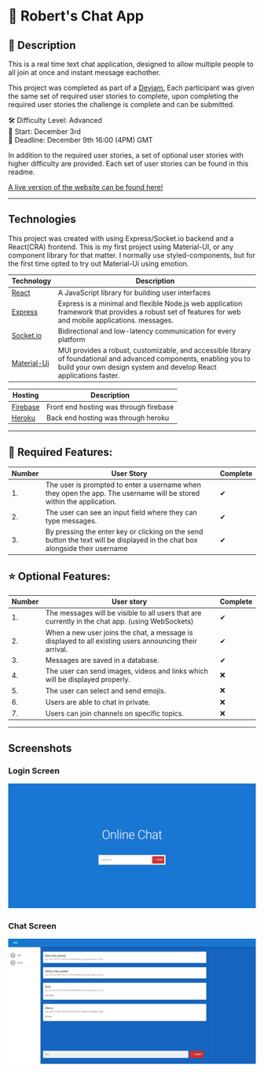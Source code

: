 # 📮 Robert's Chat App 



## 📝 Description
This is a real time text chat application, designed to allow multiple people to all join at once and instant message eachother.

This project was completed as part of a [Devjam.](https://discord.com/invite/nZBxGEudY6) Each participant was given the same set of required user stories to complete, upon completing the required user stories the challenge is complete and can be submitted. 

🛠️ Difficulty Level: Advanced <br/>
📅 Start: December 3rd <br/>
📅 Deadline: December 9th 16:00 (4PM) GMT

In addition to the required user stories, a set of optional user stories with higher difficulty are provided. Each set of user stories can be found in this readme.

[A live version of the website can be found here!](https://roberts-chatting.web.app/)

<hr>

## Technologies

 This project was created with using Express/Socket.io backend and a React(CRA) frontend. This is my first project using Material-UI, or any component library for that matter. I normally use styled-components, but for the first time opted to try out Material-Ui using emotion. 

|Technology  | Description                                                                                                                  |		  
|------------|------------------------------------------------------------------------------------------------------------------------------|
| [React](https://reactjs.org/)      | A JavaScript library for building user interfaces         |
| [Express](https://expressjs.com/)    | Express is a minimal and flexible Node.js web application framework that provides a robust set of features for web and mobile applications. messages.                                                                |	
| [Socket.io](https://socket.io)  | Bidirectional and low-latency communication for every platform |	
| [Material-Ui](https://mui.com/)| MUI provides a robust, customizable, and accessible library of foundational and advanced components, enabling you to build your own design system and develop React applications faster. |	

| Hosting  | Description                                                           |	
|------------|------------------------------------------------------------------------------------------------------------------------------|
| [Firebase](https://firebase.google.com/)| Front end hosting was through firebase |	
| [Heroku](https://dashboard.heroku.com/)| Back end hosting was through heroku |	

<hr>

## 📔  Required Features:

|Number| User Story                                                                                                                   |Complete|
|----  |------------------------------------------------------------------------------------------------------------------------------|--------|
| 1.   | The user is prompted to enter a username when they open the app. The username will be stored within the application.         |	✔	   |
| 2.   | The user can see an input field where they can type messages.                                                                |	✔	   |
| 3.   | By pressing the enter key or clicking on the send button the text will be displayed in the chat box alongside their username |	✔	   |



## ⭐ Optional Features: 

|Number|User story                                                                                            |Complete|
|----|--------------------------------------------------------------------------------------------------------|--------|
| 1. | The messages will be visible to all users that are currently in the chat app. (using WebSockets)       |	✔	   |
| 2. | When a new user joins the chat, a message is displayed to all existing users announcing their arrival. |	✔	   |
| 3. | Messages are saved in a database.                                                                      |	✔	   |
| 4. | The user can send images, videos and links which will be displayed properly.                           |	❌     |
| 5. | The user can select and send emojis.                                                                   |	❌     |
| 6. | Users are able to chat in private.                                                                     |	❌     |
| 7. | Users can join channels on specific topics.                                                            | ❌     |

<hr>

## Screenshots

### Login Screen
![Login Screen](https://raw.githubusercontent.com/IAmRobertJeffrey/chat-app/main/images/loginScreen.jpg?raw=true)


### Chat Screen
![Chat Screen](https://raw.githubusercontent.com/IAmRobertJeffrey/chat-app/main/images/chatScreen.JPG?raw=true)